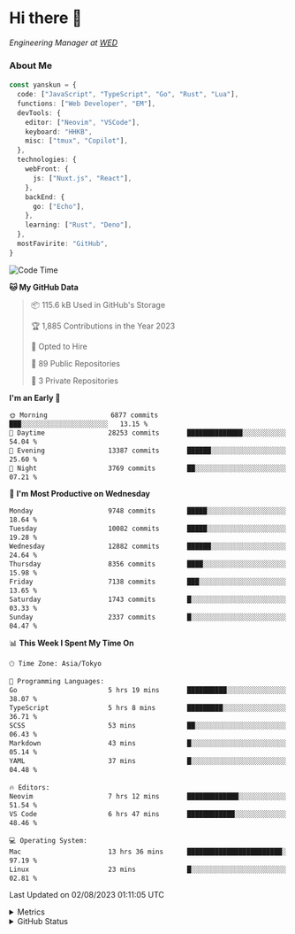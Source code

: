 # Hi there&nbsp;:wave:

<!-- ![Alt text](https://spotify-recently-played-readme.vercel.app/api?user=31kynbuubkiu3r4qh4hjuaglhfay) -->

_Engineering Manager at [WED](https://github.com/wedinc)_

### About Me

```ts
const yanskun = {
  code: ["JavaScript", "TypeScript", "Go", "Rust", "Lua"],
  functions: ["Web Developer", "EM"],
  devTools: {
    editor: ["Neovim", "VSCode"],
    keyboard: "HHKB",
    misc: ["tmux", "Copilot"],
  },
  technologies: {
    webFront: {
      js: ["Nuxt.js", "React"],
    },
    backEnd: {
      go: ["Echo"],
    },
    learning: ["Rust", "Deno"],
  },
  mostFavirite: "GitHub",
}
```

<!--START_SECTION:waka-->
![Code Time](http://img.shields.io/badge/Code%20Time-404%20hrs%2032%20mins-blue)

**🐱 My GitHub Data** 

> 📦 115.6 kB Used in GitHub's Storage 
 > 
> 🏆 1,885 Contributions in the Year 2023
 > 
> 💼 Opted to Hire
 > 
> 📜 89 Public Repositories 
 > 
> 🔑 3 Private Repositories 
 > 
**I'm an Early 🐤** 

```text
🌞 Morning                6877 commits        ███░░░░░░░░░░░░░░░░░░░░░░   13.15 % 
🌆 Daytime                28253 commits       ██████████████░░░░░░░░░░░   54.04 % 
🌃 Evening                13387 commits       ██████░░░░░░░░░░░░░░░░░░░   25.60 % 
🌙 Night                  3769 commits        ██░░░░░░░░░░░░░░░░░░░░░░░   07.21 % 
```
📅 **I'm Most Productive on Wednesday** 

```text
Monday                   9748 commits        █████░░░░░░░░░░░░░░░░░░░░   18.64 % 
Tuesday                  10082 commits       █████░░░░░░░░░░░░░░░░░░░░   19.28 % 
Wednesday                12882 commits       ██████░░░░░░░░░░░░░░░░░░░   24.64 % 
Thursday                 8356 commits        ████░░░░░░░░░░░░░░░░░░░░░   15.98 % 
Friday                   7138 commits        ███░░░░░░░░░░░░░░░░░░░░░░   13.65 % 
Saturday                 1743 commits        █░░░░░░░░░░░░░░░░░░░░░░░░   03.33 % 
Sunday                   2337 commits        █░░░░░░░░░░░░░░░░░░░░░░░░   04.47 % 
```


📊 **This Week I Spent My Time On** 

```text
🕑︎ Time Zone: Asia/Tokyo

💬 Programming Languages: 
Go                       5 hrs 19 mins       ██████████░░░░░░░░░░░░░░░   38.07 % 
TypeScript               5 hrs 8 mins        █████████░░░░░░░░░░░░░░░░   36.71 % 
SCSS                     53 mins             ██░░░░░░░░░░░░░░░░░░░░░░░   06.43 % 
Markdown                 43 mins             █░░░░░░░░░░░░░░░░░░░░░░░░   05.14 % 
YAML                     37 mins             █░░░░░░░░░░░░░░░░░░░░░░░░   04.48 % 

🔥 Editors: 
Neovim                   7 hrs 12 mins       █████████████░░░░░░░░░░░░   51.54 % 
VS Code                  6 hrs 47 mins       ████████████░░░░░░░░░░░░░   48.46 % 

💻 Operating System: 
Mac                      13 hrs 36 mins      ████████████████████████░   97.19 % 
Linux                    23 mins             █░░░░░░░░░░░░░░░░░░░░░░░░   02.81 % 
```


 Last Updated on 02/08/2023 01:11:05 UTC
<!--END_SECTION:waka-->

<details>
  <summary>Metrics</summary>
  <img src="https://github.com/yanskun/yanskun/blob/main/github-metrics.svg" alt="Metrics">
</details>

<details>
  <summary>GitHub Status</summary>
  <picture>
    <source media="(prefers-color-scheme: dark)" srcset="https://raw.githubusercontent.com/yanskun/yanskun/master/profile-summary-card-output/nord_dark/0-profile-details.svg">
   <img src="https://raw.githubusercontent.com/yanskun/yanskun/master/profile-summary-card-output/default/0-profile-details.svg">
  </picture>
  <br>
  <picture>
    <source media="(prefers-color-scheme: dark)" srcset="https://raw.githubusercontent.com/yanskun/yanskun/master/profile-summary-card-output/nord_dark/1-repos-per-language.svg">
   <img src="https://raw.githubusercontent.com/yanskun/yanskun/master/profile-summary-card-output/default/1-repos-per-language.svg">
  </picture>
  <picture>
    <source media="(prefers-color-scheme: dark)" srcset="https://raw.githubusercontent.com/yanskun/yanskun/master/profile-summary-card-output/nord_dark/2-most-commit-language.svg">
   <img src="https://raw.githubusercontent.com/yanskun/yanskun/master/profile-summary-card-output/default/2-most-commit-language.svg">
  </picture>
  <br>
  <picture>
    <source media="(prefers-color-scheme: dark)" srcset="https://raw.githubusercontent.com/yanskun/yanskun/master/profile-summary-card-output/nord_dark/3-stats.svg">
   <img src="https://raw.githubusercontent.com/yanskun/yanskun/master/profile-summary-card-output/default/3-stats.svg">
  </picture>
  <picture>
    <source media="(prefers-color-scheme: dark)" srcset="https://raw.githubusercontent.com/yanskun/yanskun/master/profile-summary-card-output/nord_dark/4-productive-time.svg">
   <img src="https://raw.githubusercontent.com/yanskun/yanskun/master/profile-summary-card-output/default/4-productive-time.svg">
  </picture>
</details>
